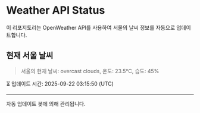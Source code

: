 
# Weather API Status

이 리포지토리는 OpenWeather API를 사용하여 서울의 날씨 정보를 자동으로 업데이트합니다.

## 현재 서울 날씨
> 서울의 현재 날씨: overcast clouds, 온도: 23.5°C, 습도: 45%

⏳ 업데이트 시간: 2025-09-22 03:15:50 (UTC)

---
자동 업데이트 봇에 의해 관리됩니다.
